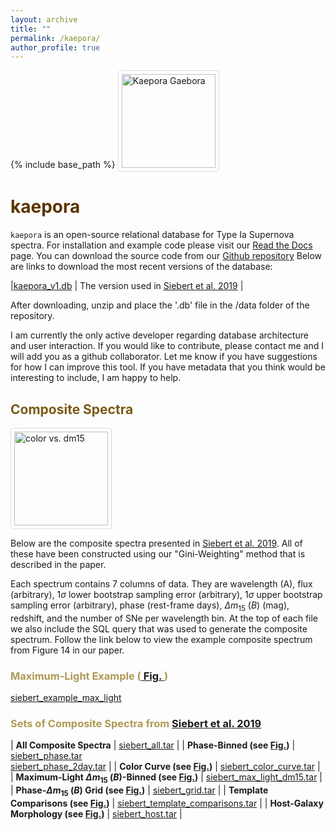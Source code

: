 ```yaml
---
layout: archive
title: ""
permalink: /kaepora/
author_profile: true
---
```


{% include base_path %}
<img src="http://msiebert1.github.io/images/Kaepora_Gaebora_Icon.png" alt="Kaepora Gaebora" align="bottom" width="200"/>

<span style="color:#5D3301">kaepora</span>
=======

``kaepora`` is an open-source relational database for Type Ia Supernova spectra. For installation and example code please visit our [Read the Docs](https://kaepora.readthedocs.io/en/latest/index.html) page. You can download the source code from our [Github repository](https://github.com/msiebert1/kaepora) Below are links to download the most recent versions of the database:

|[kaepora_v1.db]() | The version used in [Siebert et al. 2019](https://msiebert1.github.io/publication/2019-XX-XX-Siebert_2019_MNRAS) |

After downloading, unzip and place the '.db' file in the /data folder of the repository. 

I am currently the only active developer regarding database architecture and user interaction. If you would like to contribute, please contact me and I will add you as a github collaborator. Let me know if you have suggestions for how I can improve this tool. If you have metadata that you think would be interesting to include, I am happy to help. 

<span style="color:#7B5A18">Composite Spectra</span>
-----------------------

<style>
img {
  border: 1px solid #ddd; /* Gray border */
  border-radius: 4px;  /* Rounded border */
  padding: 5px; /* Some padding */
  width: 150px; /* Set a small width */
}

/* Add a hover effect (blue shadow) */
img:hover {
  box-shadow: 0 0 2px 1px rgba(0, 140, 186, 0.5);
}
</style>
<body>

<a target="_blank" href="https://msiebert1.github.io/files/color_dm15.pdf">
  <img src="https://msiebert1.github.io/images/color_dm15.png" alt="color vs. dm15">
</a>
</body>

Below are the composite spectra presented in [Siebert et al. 2019](https://msiebert1.github.io/publication/2019-XX-XX-Siebert_2019_MNRAS). All of these have been constructed using our "Gini-Weighting" method that is described in the paper. 

Each spectrum contains 7 columns of data. They are wavelength (A), flux (arbitrary), $1\sigma$ lower bootstrap sampling error (arbitrary), $1\sigma$ upper bootstrap sampling error (arbitrary), phase (rest-frame days), $\Delta m_{15}$ $(B)$ (mag), redshift, and the number of SNe per wavelength bin. At the top of each file we also include the SQL query that was used to generate the composite spectrum. Follow the link below to view the example composite spectrum from Figure 14 in our paper. 

<h3 style="color:#AE9A55">Maximum-Light Example (<a href="https://msiebert1.github.io/files/maximum_light_all_dm15.pdf"> Fig. </a>) </h3>

[siebert_example_max_light](http://msiebert1.github.io/files/siebert_example_max_light_N=102_Nspec=170_phase=p0.01_dm15=1.13_z=0.014.txt)

<h3 style="color:#AE9A55">Sets of Composite Spectra from <a href="https://msiebert1.github.io/publication/2019-XX-XX-Siebert_2019_MNRAS">Siebert et al. 2019</a> </h3> 

| **All Composite Spectra**                                               | [siebert_all.tar](http://msiebert1.github.io/files/siebert_all.tar)                                   |
| **Phase-Binned (see [Fig.]())**                                         | [siebert_phase.tar](http://msiebert1.github.io/files/siebert_phase.tar) <br> [siebert_phase_2day.tar](http://msiebert1.github.io/files/siebert_phase_2day.tar) |
| **Color Curve (see [Fig.]())**                                          | [siebert_color_curve.tar](http://msiebert1.github.io/files/siebert_color_curve.tar)                   |
| **Maximum-Light $\Delta m_{15}$ $(B)$-Binned (see [Fig.]())**           | [siebert_max_light_dm15.tar](http://msiebert1.github.io/files/siebert_max_light_dm15.tar)             |
| **Phase-$\Delta m_{15}$ $(B)$ Grid (see [Fig.]())**                     | [siebert_grid.tar]()                                                                                  |
| **Template Comparisons (see [Fig.]())**                                 | [siebert_template_comparisons.tar](http://msiebert1.github.io/files/siebert_template_comparisons.tar) |
| **Host-Galaxy Morphology (see [Fig.]())**                               | [siebert_host.tar](http://msiebert1.github.io/files/siebert_host.tar)                                 |